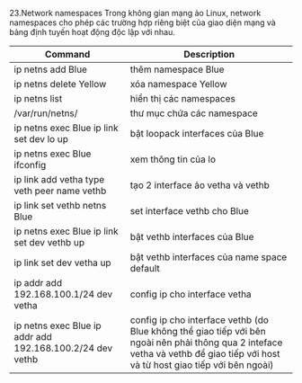 23.Network namespaces
 Trong không gian mạng ảo Linux, network namespaces  cho phép các trường hợp riêng biệt của giao diện mạng và bảng định tuyến hoạt động độc lập với nhau.
 
|Command|Description|
|-------|-----------|
|ip netns add Blue|thêm namespace Blue|
|ip netns delete Yellow|xóa namespace Yellow|
|ip netns list|hiển thị các namespaces|
|/var/run/netns/|thư mục chứa các namespace|
|ip netns exec Blue ip link set dev lo up|bật loopack interfaces của Blue|
|ip netns exec Blue ifconfig|xem thông tin của lo|
|ip link add vetha type veth peer name vethb|tạo 2 interface ảo vetha và vethb|
|ip link set vethb netns Blue|set interface vethb cho Blue|
|ip netns exec Blue ip link set dev vethb up|bật vethb interfaces của Blue|
|ip link set dev vetha up|bật vethb interfaces của name space default |
|ip addr add 192.168.100.1/24 dev vetha|config ip cho interface vetha|
|ip netns exec Blue ip addr add 192.168.100.2/24 dev vethb|config ip cho interface vethb (do Blue không thể giao tiếp với bên ngoài nên phải thông qua 2 inteface vetha và vethb để giao tiếp với host và từ host giao tiếp với bên ngoài)|
